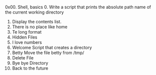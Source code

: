 0x00. Shell, basics
0. Write a script that prints the absolute path name of the current working directory
1. Display the contents list.
2. There is no place like home
3. Te long format
4. Hidden Files
5. I love numbers
6. Welcome Script that creates a directory
7. Betty Move the file betty from /tmp/
8. Delete File
9. Bye bye Directory
10. Back to the future
